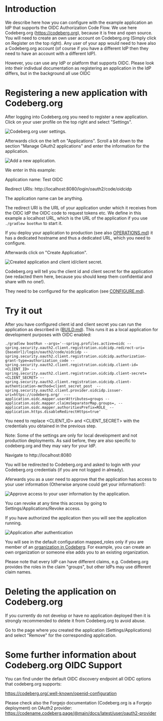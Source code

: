 # Introduction

We describe here how you can configure with the example application an IdP that supports the OIDC Authorization Code Flow. We use here Codeberg.org (https://codeberg.org), because it is free and open source. You will need to create an own user account on Codeberg.org (Simply click on Register on the top right). Any user of your app would need to have also a Codeberg.org account (of course if you have a different IdP then they need to have an account with a different IdP).

However, you can use any IdP or platform that supports OIDC. Please look into their indivdual documentation as registering an application in the IdP differs, but in the background all use OIDC

# Registering a new application with Codeberg.org

After logging into Codeberg.org you need to register a new application. Click on your user profile on the top right and select "Settings".

![Codeberg.org user settings](./img/springbootweb_oidc_usersettings.png).

Afterwards click on the left on "Applications". Scroll a bit down to the section "Manage OAuth2 applications" and enter the information for the application.

![Add a new application](./img/springbootweb_oidc_configapp.png).

We enter in this example:

Application name: Test OIDC

Redirect URIs: http://localhost:8080/login/oauth2/code/oidcidp


The application name can be anything.

The redirect URI is the URL of your application under which it receives from the OIDC IdP the OIDC code to request tokens etc. We define in this example a localhost URL, which is the URL of the application if you use ```./gradlew bootRun``` to start it.

If you deploy your application to production (see also [OPERATIONS.md](./OPERATIONS.md)) it has a dedicated hostname and thus a dedicated URL, which you need to configure.

Afterwards click on "Create Application".

![Created application and client id/client secret](./img/springbootweb_oidc_appcreated.png).

Codeberg.org will tell you the client id and client secret for the application (we redacted them here, because you should keep them confidential and share with no one!).

They need to be configured for the application (see [CONFIGURE.md](./CONFIGURE.md)).

# Try it out

After you have configured client id and client secret you can run the application as described in ([BUILD.md](./BUILD.md)). This runs it as a local application for development purposes with OIDC enabled:
```
./gradlew bootRun --args='--spring.profiles.active=oidc --spring.security.oauth2.client.registration.oidcidp.redirect-uri={baseUrl}/login/oauth2/code/oidcidp --spring.security.oauth2.client.registration.oidcidp.authorization-grant-type=authorization_code --spring.security.oauth2.client.registration.oidcidp.client-id=<CLIENT_ID> --spring.security.oauth2.client.registration.oidcidp.client-secret=<CLIENT_SECRET> --spring.security.oauth2.client.registration.oidcidp.client-authentication-method=client_secret_post  --spring.security.oauth2.client.provider.oidcidp.issuer-uri=https://codeberg.org/  ---application.oidc.mapper.userAttributes=groups --application.oidc.mapper.claimsSeparatorMap.groups=, --application.oidc.mapper.authoritiesPrefix=ROLE_ --application.https.disableRedirectHttps=true'
```

You need to replace <CLIENT_ID> and <CLIENT_SECRET> with the credentials you obtained in the previous step.

Note: Some of the settings are only for local development and not production deployments. As said before, they are also specific to codeberg.org and they may vary for your IdP.

Navigate to http://localhost:8080

You will be redirected to Codeberg.org and asked to login with your Codeberg.org credentials (if you are not logged in already).

Aferwards you as a user need to approve that the application has access to your user information (Otherwise anyone could get your information!):

![Approve access to your user information by the application](./img/springbootweb_oidc_firstlogin.png).

You can revoke at any time this access by going to Settings/Applications/Revoke access.

If you have authorized the application then you will see the application running.

![Application after authentication](./img/springbootweb_example_bootrun_app.png)

You will see in the default configuration mapped_roles only if you are member of an [organization in Codeberg](https://docs.codeberg.org/collaborating/create-organization/). For example, you can create an own organization or someone else adds you to an existing organization. 

Please note that every IdP can have different claims, e.g. Codeberg.org provides the roles in the claim "groups", but other IdPs may use different claim names.

# Deleting the application on Codeberg.org

If you currently do not develop or have no application deployed then it is strongly recommended to delete it from Codeberg.org to avoid abuse.

Go to the page where you created the application (Settings/Applications) and select "Remove" for the corresponding application.


# Some further information about Codeberg.org OIDC Support

You can find under the default OIDC discovery endpoint all OIDC options that codeberg.org supports:

https://codeberg.org/.well-known/openid-configuration

Please check also the Forgejo documentation (Codeberg.org is a Forgejo deployment) on OAuth2 provider:
https://codename.codeberg.page/@main/docs/latest/user/oauth2-provider
